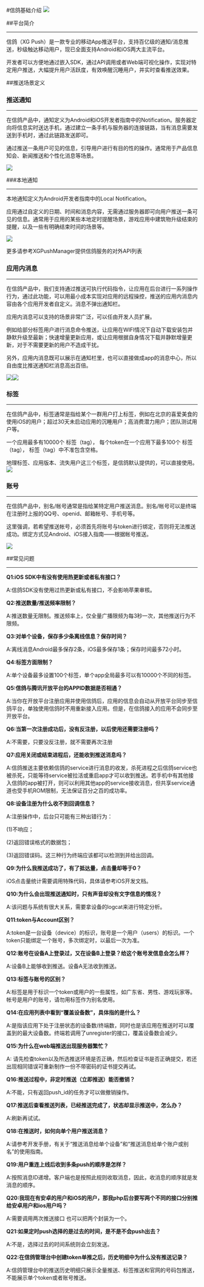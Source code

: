 #信鸽基础介绍
![](/assets/jichu01.png)

##平台简介
<hr>

信鸽（XG Push）是一款专业的移动App推送平台，支持百亿级的通知/消息推送，秒级触达移动用户，现已全面支持Android和iOS两大主流平台。

开发者可以方便地通过嵌入SDK，通过API调用或者Web端可视化操作，实现对特定用户推送，大幅提升用户活跃度，有效唤醒沉睡用户，并实时查看推送效果。


##推送场景定义

### 推送通知
<hr>

在信鸽产品中，通知定义为Android和iOS开发者指南中的Notification。服务器定向将信息实时送达手机，通过建立一条手机与服务器的连接链路，当有消息需要发送到手机时，通过此链路发送即可。

通过推送一条用户可见的信息，引导用户进行有目的性的操作。通常用于产品信息知会、新闻推送和个性化消息等场景。

![](/assets/jichu02.png)

###本地通知
<hr>

本地通知定义为Android开发者指南中的Local Notification。

应用通过自定义的日期、时间和消息内容，无需通过服务器即可向用户推送一条可见的信息。通常用于应用的某些本地定时提醒场景，游戏应用中建筑物升级结束的提醒，以及一些有明确结束时间的场景等。

![](/assets/jichu03.png)

更多请参考XGPushManager提供信鸽服务的对外API列表

### 应用内消息
<hr>

在信鸽产品中，我们支持通过推送可执行代码指令，让应用在后台进行一系列操作行为，通过此功能，可以用最小成本实现对应用的远程操控，推送的应用内消息内容由各个应用开发者自定义。消息不弹出通知栏。

应用内消息可以支持的场景非常广泛，可以任由开发人员扩展。

例如给部分标签用户进行消息命令推送，让应用在WIFI情况下自动下载安装包并静默升级至最新；快速增量更新应用，或让应用根据自身情况下载并静默增量更新，对于不需要更新的用户不造成干扰。

另外，应用内消息既可以展示在通知栏里，也可以直接做成app的消息中心，所以自由度比推送通知栏消息高出百倍。

![](/assets/jichu04.png)![](/assets/jichu05.png)

### 标签
<hr>

在信鸽产品中，标签通常是指给某个一群用户打上标签，例如在北京的喜爱美食的使用iOS的用户；超过30天未启动应用的沉睡用户；高消费潜力用户；团队测试用户等。

一个应用最多有10000个 标签（tag）， 每个token在一个应用下最多100个 标签（tag）， 标签（tag）中不准包含空格。

地理标签、应用版本、流失用户这三个标签，是信鸽默认提供的，可以直接使用。
![](/assets/jichu06.png)

### 账号
<hr>

在信鸽产品中，别名/帐号通常是指给某特定用户推送消息。别名/帐号可以是终端在注册时上报的QQ号、openid、邮箱帐号、手机号等。

这里强调，若希望推送帐号，必须首先将账号与token进行绑定，否则将无法推送成功。绑定方式见Android、iOS接入指南——根据帐号推送。

![](/assets/jichu07.png)

##常见问题
<hr>

**Q1:iOS SDK中有没有使用热更新或者私有接口？**

A:信鸽SDK没有使用过热更新或私有接口，不会影响苹果审核。

**Q2:推送数量/推送频率限制？**

A:推送数量无限制。推送频率上，仅全量广播限频为每3秒一次，其他推送行为不限频。

**Q3:对单个设备，保存多少条离线信息？保存时间？**

A:离线消息Android最多保存2条，iOS最多保存1条；保存时间最多72小时。

**Q4:标签方面限制？**

A:单个设备最多设置100个标签，单个app全局最多可以有10000个不同的标签。

**Q5:信鸽与腾讯开放平台的APPID数据是否相通？**

A:当你在开放平台注册应用并使用信鸽后，应用的信息会自动从开放平台同步至信鸽平台，单独使用信鸽时不用重新接入应用。但是，在信鸽接入的应用不会同步至开放平台。

**Q6:当第一次注册成功后，没有反注册，以后使用还需要注册吗？**

A:不需要，只要没反注册，就不需要再次注册

**Q7:应用关闭或结束进程后，还能收到推送消息吗？**

A:信鸽推送主要依赖信鸽的service进行消息的收发，杀死进程之后信鸽service也被杀死，只能等待service被拉活或重启app才可以收到推送。若手机中有其他接入信鸽的app被打开，则可以利用其他app的service接收消息，但共享service通道也受手机ROM限制，无法保证百分之百的成功率。

**Q8:设备注册为什么收不到回调信息？**

A:注册操作中，后台只可能有三种出错行为：

(1)不响应；

(2)返回错误格式的数据包；

(3)返回错误码。这三种行为终端应该都可以检测到并给出回调。

**Q9:为什么我推送成功了，有了抵达量，点击量却等于0？**

iOS点击量统计需要调用特殊代码，具体请参考iOS开发文档。

**Q10:为什么会出现推送通知时，只有声音却没有文字信息的情况？**

A:该问题与系统有很大关系，需要拿设备的logcat来进行特定分析。

**Q11:token与Account区别？**

A:token是一台设备（device）的标识，账号是一个用户（users）的标识。一个token只能绑定一个账号，多次绑定时，以最后一次为准。

**Q12:账号在设备A上登录过，又在设备B上登录？给这个账号发信息会怎么样？**

A:设备B上能够收到推送。设备A无法收到推送。

**Q13:标签与账号的区别？**

A:标签是用于标识一个token或用户的一些属性，如广东省、男性、游戏玩家等。帐号是用户的账号，请勿用标签作为别名使用。

**Q14:在应用列表中看到“覆盖设备数”，具体指的是什么？**

A:是指该应用下处于注册状态的设备数/终端数，同时也是该应用在推送时可以覆盖到的最大设备数。终端若调用了unregister的接口，覆盖设备数会减少。

**Q15:为什么在web端推送出现服务器繁忙？**

A: 请先检查token以及所选推送环境是否正确，然后检查证书是否正确提交，若还出现相同错误可重新制作一份不带密码的证书提交再试。

**Q16:推送过程中，非定时推送（立即推送）能否撤销？**

A:不能，只有返回push_id的任务才可以做撤销操作。

**Q17:推送后查看推送列表，已经推送完成了，状态却显示推送中，怎么办？**

A:刷新再试试。

**Q18:在推送时，如何向单个用户推送消息？**

A:请参考开发手册，有关于“推送消息给单个设备”和“推送消息给单个账户或别名”的使用指南。

**Q19:用户重连上线后收到多条push的顺序是怎样？**

A:按照消息ID递增。客户端也是按照此规则收取消息，因此，收消息的顺序就是发消息的顺序。

**Q20:我现在有安卓的用户和iOS的用户，那我php后台要写两个不同的接口分别推给安卓用户和ios用户吗？**

A:需要调用两次推送接口 也可以把两个封装为一个。

**Q21:如果定时push选择的是过去的时间，是不是不会push出去？**

A:不是，选择过去的时间系统则会立刻发送。

**Q22:在信鸽管理台中创建token单推之后，历史明细中为什么没有推送记录？**

A:信鸽管理台中的推送历史明细只展示全量推送、标签推送和官网的号码包推送，不能展示单个token或者账号推送。


